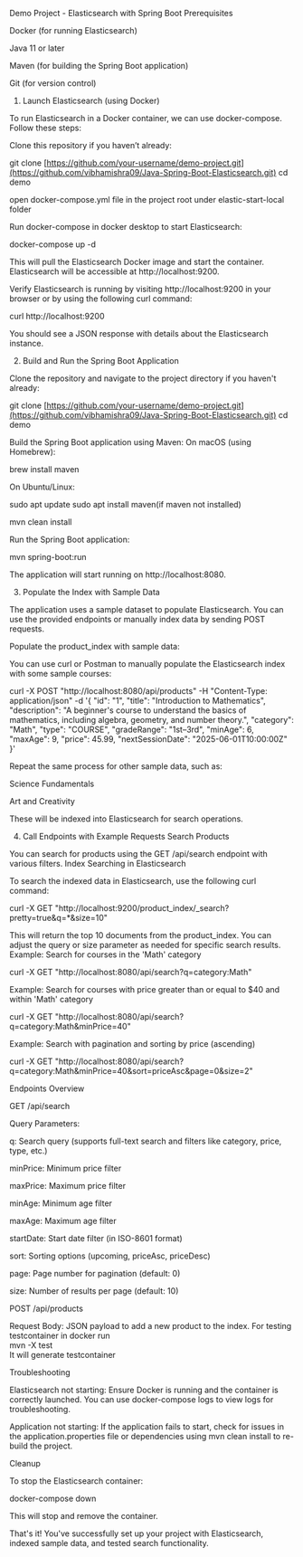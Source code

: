 Demo Project - Elasticsearch with Spring Boot
Prerequisites

Docker (for running Elasticsearch)

Java 11 or later

Maven (for building the Spring Boot application)

Git (for version control)

1. Launch Elasticsearch (using Docker)

To run Elasticsearch in a Docker container, we can use docker-compose. Follow these steps:

Clone this repository if you haven’t already:

git clone [https://github.com/your-username/demo-project.git](https://github.com/vibhamishra09/Java-Spring-Boot-Elasticsearch.git)
cd demo


open docker-compose.yml file in the project root under elastic-start-local folder




Run docker-compose in docker desktop to start Elasticsearch:

docker-compose up -d


This will pull the Elasticsearch Docker image and start the container. Elasticsearch will be accessible at http://localhost:9200.

Verify Elasticsearch is running by visiting http://localhost:9200 in your browser or by using the following curl command:

curl http://localhost:9200


You should see a JSON response with details about the Elasticsearch instance.

2. Build and Run the Spring Boot Application

Clone the repository and navigate to the project directory if you haven't already:

git clone [https://github.com/your-username/demo-project.git](https://github.com/vibhamishra09/Java-Spring-Boot-Elasticsearch.git)
cd demo


Build the Spring Boot application using Maven:
On macOS (using Homebrew):

brew install maven


On Ubuntu/Linux:

sudo apt update
sudo apt install maven(if maven not installed)

mvn clean install


Run the Spring Boot application:

mvn spring-boot:run


The application will start running on http://localhost:8080.

3. Populate the Index with Sample Data

The application uses a sample dataset to populate Elasticsearch. You can use the provided endpoints or manually index data by sending POST requests.

Populate the product_index with sample data:

You can use curl or Postman to manually populate the Elasticsearch index with some sample courses:

curl -X POST "http://localhost:8080/api/products" -H "Content-Type: application/json" -d '{
  "id": "1",
  "title": "Introduction to Mathematics",
  "description": "A beginner\'s course to understand the basics of mathematics, including algebra, geometry, and number theory.",
  "category": "Math",
  "type": "COURSE",
  "gradeRange": "1st–3rd",
  "minAge": 6,
  "maxAge": 9,
  "price": 45.99,
  "nextSessionDate": "2025-06-01T10:00:00Z"
}'


Repeat the same process for other sample data, such as:

Science Fundamentals

Art and Creativity

These will be indexed into Elasticsearch for search operations.

4. Call Endpoints with Example Requests
Search Products

You can search for products using the GET /api/search endpoint with various filters.
Index Searching in Elasticsearch

To search the indexed data in Elasticsearch, use the following curl command:

curl -X GET "http://localhost:9200/product_index/_search?pretty=true&q=*&size=10"


This will return the top 10 documents from the product_index. You can adjust the query or size parameter as needed for specific search results.
Example: Search for courses in the 'Math' category

curl -X GET "http://localhost:8080/api/search?q=category:Math"


Example: Search for courses with price greater than or equal to $40 and within 'Math' category

curl -X GET "http://localhost:8080/api/search?q=category:Math&minPrice=40"


Example: Search with pagination and sorting by price (ascending)

curl -X GET "http://localhost:8080/api/search?q=category:Math&minPrice=40&sort=priceAsc&page=0&size=2"

Endpoints Overview

GET /api/search

Query Parameters:

q: Search query (supports full-text search and filters like category, price, type, etc.)

minPrice: Minimum price filter

maxPrice: Maximum price filter

minAge: Minimum age filter

maxAge: Maximum age filter

startDate: Start date filter (in ISO-8601 format)

sort: Sorting options (upcoming, priceAsc, priceDesc)

page: Page number for pagination (default: 0)

size: Number of results per page (default: 10)

POST /api/products

Request Body: JSON payload to add a new product to the index.
For testing testcontainer in docker
run  
mvn -X test   
It will generate testcontainer

Troubleshooting

Elasticsearch not starting: Ensure Docker is running and the container is correctly launched. You can use docker-compose logs to view logs for troubleshooting.

Application not starting: If the application fails to start, check for issues in the application.properties file or dependencies using mvn clean install to re-build the project.

Cleanup

To stop the Elasticsearch container:

docker-compose down


This will stop and remove the container.

That's it! You've successfully set up your project with Elasticsearch, indexed sample data, and tested search functionality.
